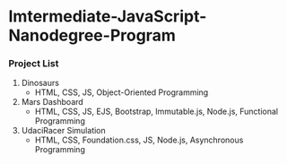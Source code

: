 # Imtermediate-JavaScript-Nanodegree-Program

### Project List
1. Dinosaurs
    - HTML, CSS, JS, Object-Oriented Programming
2. Mars Dashboard
    - HTML, CSS, JS, EJS, Bootstrap, Immutable.js, Node.js, Functional Programming
3. UdaciRacer Simulation
    - HTML, CSS, Foundation.css, JS, Node.js, Asynchronous Programming
